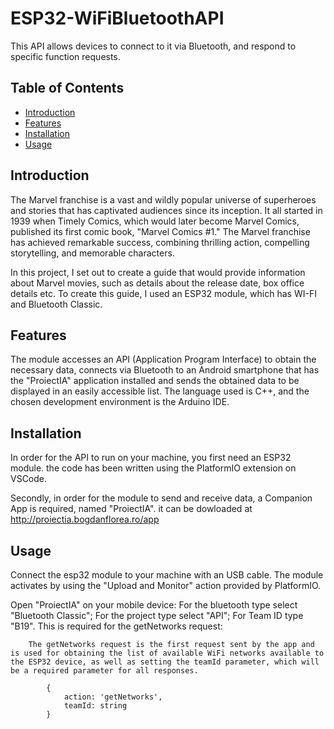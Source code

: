 

# ESP32-WiFiBluetoothAPI

This API allows devices to connect to it via Bluetooth, and respond to specific function requests.

## Table of Contents
- [Introduction](#introduction)
- [Features](#features)
- [Installation](#installation)
- [Usage](#usage)

## Introduction

The Marvel franchise is a vast and wildly popular universe of superheroes and stories that has captivated audiences since its inception. It all started in 1939 when Timely Comics, which would later become Marvel Comics, published its first comic book, "Marvel Comics #1." The Marvel franchise has achieved remarkable success, combining thrilling action, compelling storytelling, and memorable characters.

In this project, I set out to create a guide that would provide information about Marvel movies, such as details about the release date, box office details etc. To create this guide, I used an ESP32 module, which has WI-FI and Bluetooth Classic.


## Features

The module accesses an API (Application Program Interface) to obtain the necessary data, connects via Bluetooth to an Android smartphone that has the "ProiectIA" application installed and sends the obtained data to be displayed in an easily accessible list. The language used is C++, and the chosen development environment is the Arduino IDE.


## Installation

In order for the API to run on your machine, you first need an ESP32 module. the code has been written using the PlatformIO extension on VSCode.

Secondly, in order for the module to send and receive data, a Companion App is required, named "ProiectIA". it can be dowloaded at http://proiectia.bogdanflorea.ro/app

## Usage

Connect the esp32 module to your machine with an USB cable. The module activates by using the "Upload and Monitor" action provided by PlatformIO.

Open "ProiectIA" on your mobile device:
    For the bluetooth type select "Bluetooth Classic";
    For the project type select "API";
    For Team ID type "B19". This is required for the getNetworks request:

        The getNetworks request is the first request sent by the app and is used for obtaining the list of available WiFi networks available to the ESP32 device, as well as setting the teamId parameter, which will be a required parameter for all responses.

            {   
                action: 'getNetworks',
                teamId: string
            }
    



